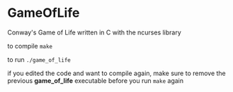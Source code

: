 # GameOfLife
Conway's Game of Life written in C with the ncurses library

to compile
`make`

to run
`./game_of_life`

if you edited the code and want to compile again, make sure to remove the previous **game_of_life** executable before you run `make` again

